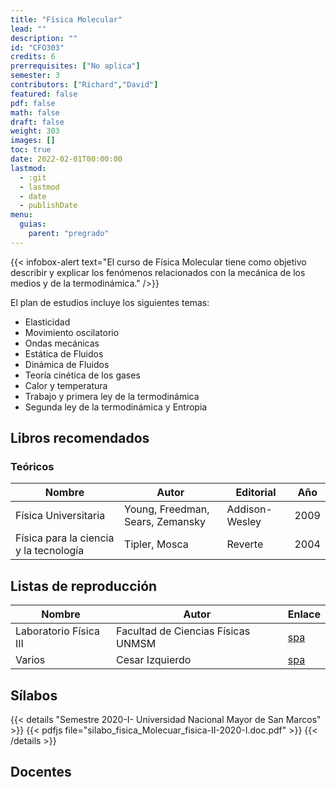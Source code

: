 ```yaml
---
title: "Física Molecular"
lead: ""
description: ""
id: "CFO303"
credits: 6
prerrequisites: ["No aplica"]
semester: 3
contributors: ["Richard","David"]
featured: false
pdf: false
math: false
draft: false
weight: 303
images: []
toc: true
date: 2022-02-01T00:00:00
lastmod:
  - :git
  - lastmod
  - date
  - publishDate
menu:
  guias:
    parent: "pregrado"
---
```


{{< infobox-alert text="El curso de Física Molecular tiene como objetivo describir y explicar los fenómenos relacionados con la mecánica de los medios y de la termodinámica." />}}

El plan de estudios incluye los siguientes temas:

- Elasticidad
- Movimiento oscilatorio
- Ondas mecánicas
- Estática de Fluidos
- Dinámica de Fluidos
- Teoría cinética de los gases
- Calor y temperatura
- Trabajo y primera ley de la termodinámica
- Segunda ley de la termodinámica y Entropia

## Libros recomendados

### Teóricos

| Nombre | Autor | Editorial | Año |
| ------ | ----- | --------- | --- |
| Física Universitaria|Young, Freedman, Sears, Zemansky|Addison-Wesley|2009|
| Física para la ciencia y la tecnología|Tipler, Mosca|Reverte|2004|

## Listas de reproducción

| Nombre | Autor | Enlace |
| ------ | ----- | ------ |
| Laboratorio Física III | Facultad de Ciencias Físicas UNMSM| [spa](https://www.youtube.com/playlist?list=PLrqABKf9Pw3bFnqmI7M3ReO5DggHsnVeu) |
| Varios | Cesar Izquierdo | [spa](https://www.youtube.com/user/IzquierdoCesar/playlists) |

## Sílabos

{{< details "Semestre 2020-I- Universidad Nacional Mayor de San Marcos" >}}
  {{< pdfjs file="silabo_fisica_Molecuar_fisica-II-2020-I.doc.pdf" >}}
{{< /details >}}

## Docentes
